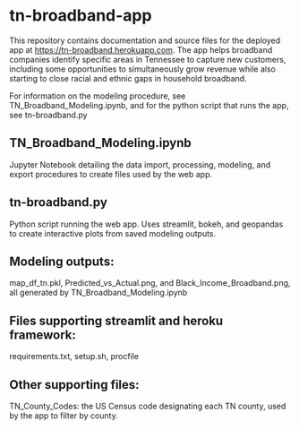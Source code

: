 # tn-broadband-app
This repository contains documentation and source files for the deployed app at https://tn-broadband.herokuapp.com. The app helps broadband companies identify specific areas in Tennessee to capture new customers, including some opportunities to simultaneously grow revenue while also starting to close racial and ethnic gaps in household broadband.

For information on the modeling procedure, see TN_Broadband_Modeling.ipynb, and for the python script that runs the app, see tn-broadband.py

## TN_Broadband_Modeling.ipynb
Jupyter Notebook detailing the data import, processing, modeling, and export procedures to create files used by the web app.

## tn-broadband.py
Python script running the web app. Uses streamlit, bokeh, and geopandas to create interactive plots from saved modeling outputs.

## Modeling outputs:
map_df_tn.pkl, Predicted_vs_Actual.png, and Black_Income_Broadband.png, all generated by TN_Broadband_Modeling.ipynb

## Files supporting streamlit and heroku framework:
requirements.txt, setup.sh, procfile

## Other supporting files:
TN_County_Codes: the US Census code designating each TN county, used by the app to filter by county.
